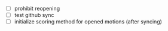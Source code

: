 - [ ] prohibit reopening
- [ ] test github sync
- [ ] initialize scoring method for opened motions (after syncing)